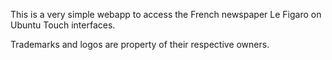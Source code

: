 This is a very simple webapp to access the French newspaper Le Figaro on Ubuntu Touch interfaces.

Trademarks and logos are property of their respective owners.

